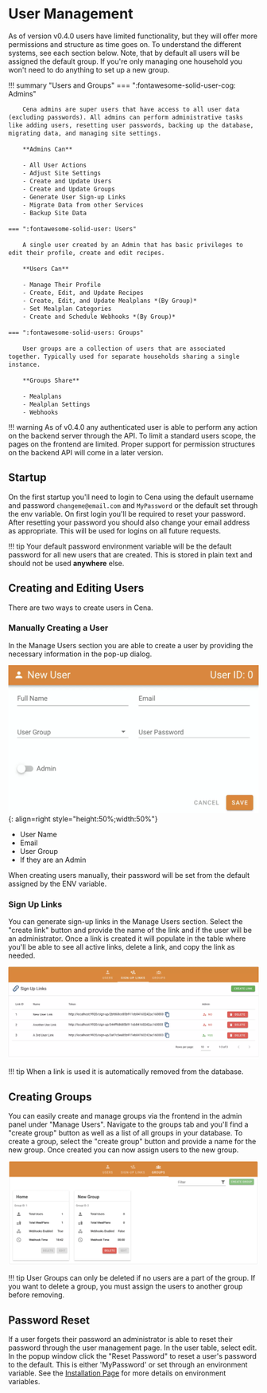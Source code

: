 # User Management

As of version v0.4.0 users have limited functionality, but they will offer more permissions and structure as time goes on. To understand the different systems, see each section below. Note, that by default all users will be assigned the default group. If you're only managing one household you won't need to do anything to set up a new group.

!!! summary "Users and Groups"
=== ":fontawesome-solid-user-cog: Admins"

        Cena admins are super users that have access to all user data (excluding passwords). All admins can perform administrative tasks like adding users, resetting user passwords, backing up the database, migrating data, and managing site settings.

        **Admins Can**

        - All User Actions
        - Adjust Site Settings
        - Create and Update Users
        - Create and Update Groups
        - Generate User Sign-up Links
        - Migrate Data from other Services
        - Backup Site Data

    === ":fontawesome-solid-user: Users"

        A single user created by an Admin that has basic privileges to edit their profile, create and edit recipes.

        **Users Can**

        - Manage Their Profile
        - Create, Edit, and Update Recipes
        - Create, Edit, and Update Mealplans *(By Group)*
        - Set Mealplan Categories
        - Create and Schedule Webhooks *(By Group)*

    === ":fontawesome-solid-users: Groups"

        User groups are a collection of users that are associated together. Typically used for separate households sharing a single instance.

        **Groups Share**

        - Mealplans
        - Mealplan Settings
        - Webhooks

!!! warning
As of v0.4.0 any authenticated user is able to perform any action on the backend server through the API. To limit a standard users scope, the pages on the frontend are limited. Proper support for permission structures on the backend API will come in a later version.

## Startup

On the first startup you'll need to login to Cena using the default username and password `changeme@email.com` and `MyPassword` or the default set through the env variable. On first login you'll be required to reset your password. After resetting your password you should also change your email address as appropriate. This will be used for logins on all future requests.

!!! tip
Your default password environment variable will be the default password for all new users that are created. This is stored in plain text and should not be used **anywhere** else.

## Creating and Editing Users

There are two ways to create users in Cena.

### Manually Creating a User

In the Manage Users section you are able to create a user by providing the necessary information in the pop-up dialog.

![Create User Image](../../assets/img/add-user.webp){: align=right style="height:50%;width:50%"}

- User Name
- Email
- User Group
- If they are an Admin

When creating users manually, their password will be set from the default assigned by the ENV variable.

### Sign Up Links

You can generate sign-up links in the Manage Users section. Select the "create link" button and provide the name of the link and if the user will be an administrator. Once a link is created it will populate in the table where you'll be able to see all active links, delete a link, and copy the link as needed.

![Sign Up Links Image](../../assets/img/sign-up-links.webp)

!!! tip
When a link is used it is automatically removed from the database.

## Creating Groups

You can easily create and manage groups via the frontend in the admin panel under "Manage Users". Navigate to the groups tab and you'll find a "create group" button as well as a list of all groups in your database. To create a group, select the "create group" button and provide a name for the new group. Once created you can now assign users to the new group.

![Group Management Panel](../../assets/img/group-manager.png)

!!! tip
User Groups can only be deleted if no users are a part of the group. If you want to delete a group, you must assign the users to another group before removing.

## Password Reset

If a user forgets their password an administrator is able to reset their password through the user management page. In the user table, select edit. In the popup window click the "Reset Password" to reset a user's password to the default. This is either 'MyPassword' or set through an environment variable. See the [Installation Page](../getting-started/install.md) for more details on environment variables.
